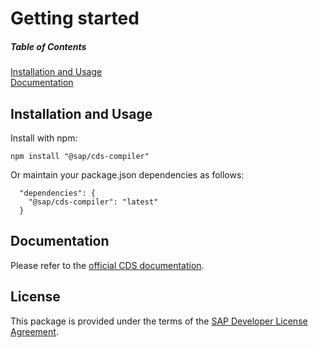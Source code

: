 # Getting started

<!-- markdownlint-disable MD001 MD022 -->
##### Table of Contents
<!-- markdownlint-enable MD001 MD022 -->

[Installation and Usage](#installation-and-usage)  
[Documentation](#documentation)

## Installation and Usage

Install with npm:

```
npm install "@sap/cds-compiler"
```

Or maintain your package.json dependencies as follows:

```
  "dependencies": {
    "@sap/cds-compiler": "latest"
  }
```

## Documentation

Please refer to the [official CDS documentation](https://cap.cloud.sap/docs/cds/).


## License

This package is provided under the terms of the [SAP Developer License Agreement](https://tools.hana.ondemand.com/developer-license-3_1.txt).
